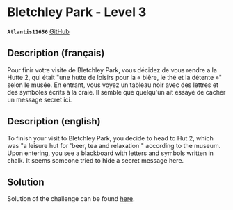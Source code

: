 # Bletchley Park - Level 3

**`Atlantis11656`** [GitHub](https://github.com/MassinissaDjellouli)

## Description (français)

Pour finir votre visite de Bletchley Park, vous décidez de vous rendre a la Hutte 2, qui était "une hutte de loisirs pour la « bière, le thé et la détente »" selon le musée. En entrant, vous voyez un tableau noir avec des lettres et des symboles écrits à la craie. Il semble que quelqu'un ait essayé de cacher un message secret ici.

## Description (english)

To finish your visit to Bletchley Park, you decide to head to Hut 2, which was "a leisure hut for 'beer, tea and relaxation'" according to the museum. Upon entering, you see a blackboard with letters and symbols written in chalk. It seems someone tried to hide a secret message here.


## Solution

Solution of the challenge can be found [here](solution/README.md).
